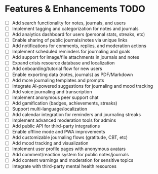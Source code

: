 # Features & Enhancements TODO

- [ ] Add search functionality for notes, journals, and users
- [ ] Implement tagging and categorization for notes and journals
- [ ] Add analytics dashboard for users (personal stats, streaks, etc)
- [ ] Enable sharing of public journals/notes via unique links
- [ ] Add notifications for comments, replies, and moderation actions
- [ ] Implement scheduled reminders for journaling and goals
- [ ] Add support for image/file attachments in journals and notes
- [ ] Expand crisis resource database and localization
- [ ] Add onboarding/tutorial flow for new users
- [ ] Enable exporting data (notes, journals) as PDF/Markdown
- [ ] Add more journaling templates and prompts
- [ ] Integrate AI-powered suggestions for journaling and mood tracking
- [ ] Add voice journaling and transcription
- [ ] Implement anonymous peer support chat
- [ ] Add gamification (badges, achievements, streaks)
- [ ] Support multi-language/localization
- [ ] Add calendar integration for reminders and journaling streaks
- [ ] Implement advanced moderation tools for admins
- [ ] Add public API for third-party integrations
- [ ] Enable offline mode and PWA improvements
- [ ] Add customizable journaling flows (gratitude, CBT, etc)
- [ ] Add mood tracking and visualization
- [ ] Implement user profile pages with anonymous avatars
- [ ] Add comment/reaction system for public notes/journals
- [ ] Add content warnings and moderation for sensitive topics
- [ ] Integrate with third-party mental health resources
